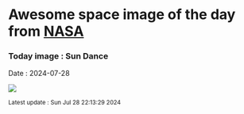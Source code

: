
# Awesome space image of the day from [NASA](https://api.nasa.gov/)

### Today image : Sun Dance
Date : 2024-07-28

![](https://www.youtube.com/embed/hQFEHH5E69s?rel=0)

<small>Latest update : Sun Jul 28 22:13:29 2024</small>
        
